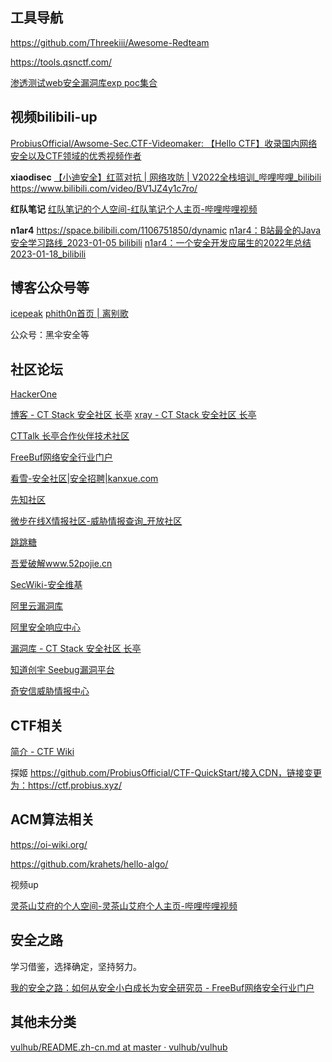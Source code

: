 ## 工具导航

https://github.com/Threekiii/Awesome-Redteam

https://tools.qsnctf.com/

[渗透测试web安全漏洞库exp poc集合](https://mp.weixin.qq.com/s/DdHm1lZDLZ5pclaX3Kz5Gg)




## 视频bilibili-up
[ProbiusOfficial/Awsome-Sec.CTF-Videomaker: 【Hello CTF】收录国内网络安全以及CTF领域的优秀视频作者](https://github.com/ProbiusOfficial/Awsome-Sec.CTF-Videomaker)

**xiaodisec**
[【小迪安全】红蓝对抗 | 网络攻防 | V2022全栈培训_哔哩哔哩_bilibili](https://www.bilibili.com/video/BV1pQ4y1s7kH/)
https://www.bilibili.com/video/BV1JZ4y1c7ro/

**红队笔记**
[红队笔记的个人空间-红队笔记个人主页-哔哩哔哩视频](https://space.bilibili.com/491748397)

**n1ar4**
https://space.bilibili.com/1106751850/dynamic
[n1ar4：B站最全的Java安全学习路线_2023-01-05 bilibili](https://www.bilibili.com/video/BV1Sv4y1i7jf/)
[n1ar4：一个安全开发应届生的2022年总结 2023-01-18_bilibili](https://www.bilibili.com/video/BV1Nd4y1579s/)





## 博客公众号等

[icepeak](https://icepeak.icu/)
[phith0n首页 | 离别歌](https://www.leavesongs.com/)

公众号：黑伞安全等


## 社区论坛

[HackerOne](https://hackerone.com/hacktivity)

[博客 - CT Stack 安全社区 长亭](https://stack.chaitin.com/techblog/index)
[xray - CT Stack 安全社区 长亭](https://stack.chaitin.com/tool/detail/1)

[CTTalk 长亭合作伙伴技术社区](https://bbs.chaitin.cn/)

[FreeBuf网络安全行业门户](https://www.freebuf.com/)

[看雪-安全社区|安全招聘|kanxue.com](https://bbs.kanxue.com/)

[先知社区](https://xz.aliyun.com/)

[微步在线X情报社区-威胁情报查询_开放社区](https://x.threatbook.com/)

[跳跳糖](https://tttang.com/)

[吾爱破解www.52pojie.cn](https://www.52pojie.cn/)

[SecWiki-安全维基](https://www.sec-wiki.com/)



[阿里云漏洞库](https://avd.aliyun.com/)

[阿里安全响应中心](https://security.alibaba.com/)

[漏洞库 - CT Stack 安全社区 长亭](https://stack.chaitin.com/vuldb/index)

[知道创宇 Seebug漏洞平台](https://www.seebug.org/)



[奇安信威胁情报中心](https://ti.qianxin.com/)





## CTF相关

[简介 - CTF Wiki](https://ctf-wiki.org/)

探姬
https://github.com/ProbiusOfficial/CTF-QuickStart/接入CDN，链接变更为：https://ctf.probius.xyz/



## ACM算法相关

https://oi-wiki.org/

https://github.com/krahets/hello-algo/

视频up

[灵茶山艾府的个人空间-灵茶山艾府个人主页-哔哩哔哩视频](https://space.bilibili.com/206214)



## 安全之路

学习借鉴，选择确定，坚持努力。

[我的安全之路：如何从安全小白成长为安全研究员 - FreeBuf网络安全行业门户](https://www.freebuf.com/articles/neopoints/368838.html)



## 其他未分类

[vulhub/README.zh-cn.md at master · vulhub/vulhub](https://github.com/vulhub/vulhub/blob/master/README.zh-cn.md)

